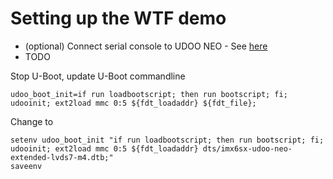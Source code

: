 # Setting up the WTF demo

* (optional) Connect serial console to UDOO NEO - See [here](http://gmacario.github.io/howto/udoo/neo/embedded/software/development/2015/11/08/connecting-to-udoo-neo-serial-console.html)
* TODO

Stop U-Boot, update U-Boot commandline

```
udoo_boot_init=if run loadbootscript; then run bootscript; fi; udooinit; ext2load mmc 0:5 ${fdt_loadaddr} ${fdt_file};
```

Change to

```
setenv udoo_boot_init "if run loadbootscript; then run bootscript; fi; udooinit; ext2load mmc 0:5 ${fdt_loadaddr} dts/imx6sx-udoo-neo-extended-lvds7-m4.dtb;"
saveenv
```

<!-- EOF -->
